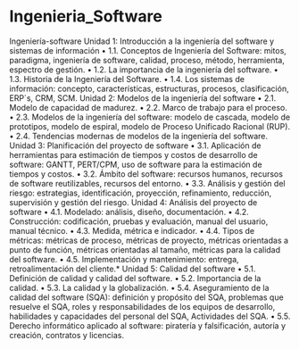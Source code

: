 # Ingenieria_Software
Ingeniería-software
Unidad 1: Introducción a la ingeniería del software y sistemas de información
•	1.1. Conceptos de Ingeniería del Software: mitos, paradigma, ingeniería de software, calidad, proceso, método, herramienta, espectro de gestión.
•	1.2. La importancia de la ingeniería del software.
•	1.3. Historia de la Ingeniería del Software.
•	1.4. Los sistemas de información: concepto, características, estructuras, procesos, clasificación, ERP´s, CRM, SCM.
Unidad 2: Modelos de la ingeniería del software
•	2.1. Modelo de capacidad de madurez.
•	2.2. Marco de trabajo para el proceso.
•	2.3. Modelos de la ingeniería del software: modelo de cascada, modelo de prototipos, modelo de espiral, modelo de Proceso Unificado Racional (RUP).
•	2.4. Tendencias modernas de modelos de la ingeniería del software.
Unidad 3: Planificación del proyecto de software
•	3.1. Aplicación de herramientas para estimación de tiempos y costos de desarrollo de software: GANTT, PERT/CPM, uso de software para la estimación de tiempos y costos.
•	3.2. Ámbito del software: recursos humanos, recursos de software reutilizables, recursos del entorno.
•	3.3. Análisis y gestión del riesgo: estrategias, identificación, proyección, refinamiento, reducción, supervisión y gestión del riesgo.
Unidad 4: Análisis del proyecto de software
•	4.1. Modelado: análisis, diseño, documentación.
•	4.2. Construcción: codificación, pruebas y evaluación, manual del usuario, manual técnico.
•	4.3. Medida, métrica e indicador.
•	4.4. Tipos de métricas: métricas de proceso, métricas de proyecto, métricas orientadas a punto de función, métricas orientadas al tamaño, métricas para la calidad del software.
•	4.5. Implementación y mantenimiento: entrega, retroalimentación del cliente.*
Unidad 5: Calidad del software
•	5.1. Definición de calidad y calidad del software.
•	5.2. Importancia de la calidad.
•	5.3. La calidad y la globalización.
•	5.4. Aseguramiento de la calidad del software (SQA): definición y propósito del SQA, problemas que resuelve el SQA, roles y responsabilidades de los equipos de desarrollo, habilidades y capacidades del personal del SQA, Actividades del SQA.
•	5.5. Derecho informático aplicado al software: piratería y falsificación, autoría y creación, contratos y licencias.

